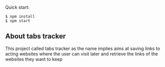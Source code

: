 

Quick start:

```
$ npm install
$ npm start
````

## About tabs tracker
This project called tabs tracker as the name implies aims at saving links to acting websites where the user can visit later and retrieve the links of the websites they want to keep
